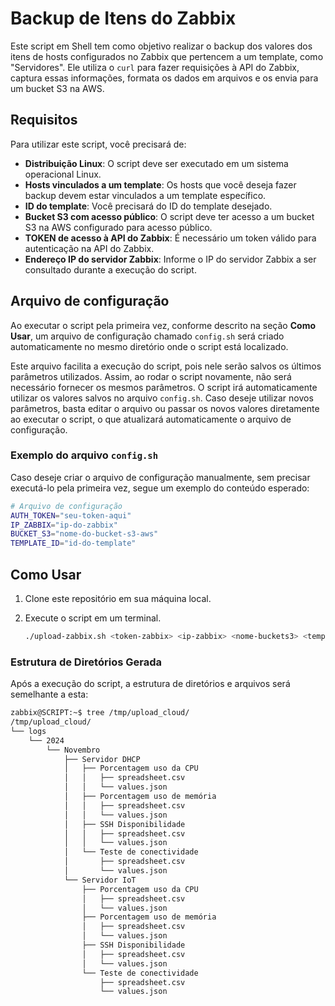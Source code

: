 # Backup de Itens do Zabbix

Este script em Shell tem como objetivo realizar o backup dos valores dos itens de hosts configurados no Zabbix que pertencem a um template, como "Servidores". Ele utiliza o `curl` para fazer requisições à API do Zabbix, captura essas informações, formata os dados em arquivos e os envia para um bucket S3 na AWS.

## Requisitos

Para utilizar este script, você precisará de:

- **Distribuição Linux**: O script deve ser executado em um sistema operacional Linux.
- **Hosts vinculados a um template**: Os hosts que você deseja fazer backup devem estar vinculados a um template específico.
- **ID do template**: Você precisará do ID do template desejado.
- **Bucket S3 com acesso público**: O script deve ter acesso a um bucket S3 na AWS configurado para acesso público.
- **TOKEN de acesso à API do Zabbix**: É necessário um token válido para autenticação na API do Zabbix.
- **Endereço IP do servidor Zabbix**: Informe o IP do servidor Zabbix a ser consultado durante a execução do script.

## Arquivo de configuração

Ao executar o script pela primeira vez, conforme descrito na seção **Como Usar**, um arquivo de configuração chamado `config.sh` será criado automaticamente no mesmo diretório onde o script está localizado.

Este arquivo facilita a execução do script, pois nele serão salvos os últimos parâmetros utilizados. Assim, ao rodar o script novamente, não será necessário fornecer os mesmos parâmetros. O script irá automaticamente utilizar os valores salvos no arquivo `config.sh`. Caso deseje utilizar novos parâmetros, basta editar o arquivo ou passar os novos valores diretamente ao executar o script, o que atualizará automaticamente o arquivo de configuração.

### Exemplo do arquivo `config.sh`

Caso deseje criar o arquivo de configuração manualmente, sem precisar executá-lo pela primeira vez, segue um exemplo do conteúdo esperado:

```bash
# Arquivo de configuração
AUTH_TOKEN="seu-token-aqui"
IP_ZABBIX="ip-do-zabbix"
BUCKET_S3="nome-do-bucket-s3-aws"
TEMPLATE_ID="id-do-template"
```

## Como Usar

1. Clone este repositório em sua máquina local.
2. Execute o script em um terminal.

    ```bash
    ./upload-zabbix.sh <token-zabbix> <ip-zabbix> <nome-buckets3> <template-id>
    ```
### Estrutura de Diretórios Gerada

Após a execução do script, a estrutura de diretórios e arquivos será semelhante a esta:

```bash
zabbix@SCRIPT:~$ tree /tmp/upload_cloud/
/tmp/upload_cloud/
└── logs
    └── 2024
        └── Novembro
            ├── Servidor DHCP
            │   ├── Porcentagem uso da CPU
            │   │   ├── spreadsheet.csv
            │   │   └── values.json
            │   ├── Porcentagem uso de memória
            │   │   ├── spreadsheet.csv
            │   │   └── values.json
            │   ├── SSH Disponibilidade
            │   │   ├── spreadsheet.csv
            │   │   └── values.json
            │   └── Teste de conectividade
            │       ├── spreadsheet.csv
            │       └── values.json
            └── Servidor IoT
                ├── Porcentagem uso da CPU
                │   ├── spreadsheet.csv
                │   └── values.json
                ├── Porcentagem uso de memória
                │   ├── spreadsheet.csv
                │   └── values.json
                ├── SSH Disponibilidade
                │   ├── spreadsheet.csv
                │   └── values.json
                └── Teste de conectividade
                    ├── spreadsheet.csv
                    └── values.json
```
